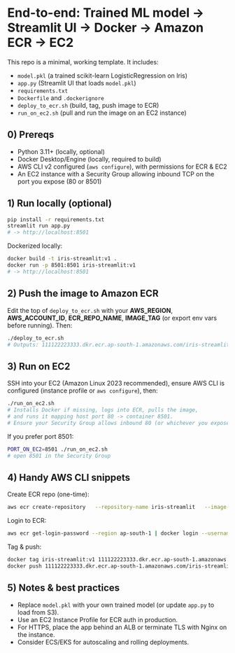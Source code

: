 # End-to-end: Trained ML model → Streamlit UI → Docker → Amazon ECR → EC2

This repo is a minimal, working template. It includes:
- `model.pkl` (a trained scikit-learn LogisticRegression on Iris)
- `app.py` (Streamlit UI that loads `model.pkl`)
- `requirements.txt`
- `Dockerfile` and `.dockerignore`
- `deploy_to_ecr.sh` (build, tag, push image to ECR)
- `run_on_ec2.sh` (pull and run the image on an EC2 instance)

## 0) Prereqs
- Python 3.11+ (locally, optional)
- Docker Desktop/Engine (locally, required to build)
- AWS CLI v2 configured (`aws configure`), with permissions for ECR & EC2
- An EC2 instance with a Security Group allowing inbound TCP on the port you expose (80 or 8501)

## 1) Run locally (optional)
```bash
pip install -r requirements.txt
streamlit run app.py
# -> http://localhost:8501
```

Dockerized locally:
```bash
docker build -t iris-streamlit:v1 .
docker run -p 8501:8501 iris-streamlit:v1
# -> http://localhost:8501
```

## 2) Push the image to Amazon ECR
Edit the top of `deploy_to_ecr.sh` with your **AWS_REGION**, **AWS_ACCOUNT_ID**, **ECR_REPO_NAME**, **IMAGE_TAG** (or export env vars before running). Then:
```bash
./deploy_to_ecr.sh
# Outputs: 111122223333.dkr.ecr.ap-south-1.amazonaws.com/iris-streamlit:v1
```

## 3) Run on EC2
SSH into your EC2 (Amazon Linux 2023 recommended), ensure AWS CLI is configured (instance profile or `aws configure`), then:
```bash
./run_on_ec2.sh
# Installs Docker if missing, logs into ECR, pulls the image,
# and runs it mapping host port 80 -> container 8501.
# Ensure your Security Group allows inbound 80 (or whichever you expose).
```

If you prefer port 8501:
```bash
PORT_ON_EC2=8501 ./run_on_ec2.sh
# open 8501 in the Security Group
```

## 4) Handy AWS CLI snippets
Create ECR repo (one-time):
```bash
aws ecr create-repository   --repository-name iris-streamlit   --image-scanning-configuration scanOnPush=true   --region ap-south-1
```

Login to ECR:
```bash
aws ecr get-login-password --region ap-south-1 | docker login --username AWS --password-stdin 111122223333.dkr.ecr.ap-south-1.amazonaws.com
```

Tag & push:
```bash
docker tag iris-streamlit:v1 111122223333.dkr.ecr.ap-south-1.amazonaws.com/iris-streamlit:v1
docker push 111122223333.dkr.ecr.ap-south-1.amazonaws.com/iris-streamlit:v1
```

## 5) Notes & best practices
- Replace `model.pkl` with your own trained model (or update `app.py` to load from S3).
- Use an EC2 Instance Profile for ECR auth in production.
- For HTTPS, place the app behind an ALB or terminate TLS with Nginx on the instance.
- Consider ECS/EKS for autoscaling and rolling deployments.
